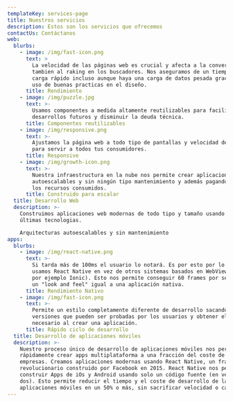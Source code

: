 ```yaml
---
templateKey: services-page
title: Nuestros servicios
description: Estos son los servicios que ofrecemos
contactUs: Contáctanos
web:
  blurbs:
    - image: /img/fast-icon.png
      text: >
        La velocidad de las páginas web es crucial y afecta a la conversión y
        tambien al raking en los buscadores. Nos aseguramos de un tiempo de
        carga rápido incluso aunque haya una carga de datos pesada gracias al
        uso de buenas practicas en el diseño.
      title: Rendimiento
    - image: /img/puzzle.jpg
      text: >-
        Usamos componentes a medida altamente reutilizables para facilitar
        desarrollos futuros y disminuir la deuda técnica.
      title: Componentes reutilizables
    - image: /img/responsive.png
      text: >-
        Ajustamos la página web a todo tipo de pantallas y velocidad de internet
        para servir a todos tus consumidores.
      title: Responsive
    - image: /img/growth-icon.png
      text: >-
        Nuestra infraestructura en la nube nos permite crear aplicaciones
        autoescalables y sin ningún tipo mantenimiento y además pagando solo por
        los recursos consumidos.
      title: Construido para escalar
  title: Desarrollo Web
  description: >-
    Construimos aplicaciones web modernas de todo tipo y tamaño usando las
    últimas tecnologias.

    Arquitecturas autoescalables y sin mantenimiento
apps:
  blurbs:
    - image: /img/react-native.png
      text: >-
        Si tarda más de 100ms el usuario lo notará. Es por esto por lo que
        usamos React Native en vez de otros sistemas basados en WebView (Como
        por ejemplo Ionic). Esto nos permite conseguir 60 frames por segundo y
        un "look and feel" igual a una aplicación nativa.
      title: Rendimiento Nativo
    - image: /img/fast-icon.png
      text: >-
        Permite un estilo completamente diferente de desarrollo sacando
        versiones que pueden ser probadas por los usuarios y obtener el feedback
        necesario al crear una aplicación.
      title: Rápido ciclo de desarrollo
  title: Desarrollo de aplicaciones móviles
  description: >-
    Nuestro proceso único de desarrollo de aplicaciones móviles nos permite
    rápidamente crear apps multiplataforma a una fracción del coste de otras
    empresas. Creamos aplicaciones modernas usando React Native, un framework
    revolucionario construido por Facebook en 2015. React Native nos permite
    construir Apps de iOs y Android usando solo un código fuente (en vez de
    dos). Esto permite reducir el tiempo y el coste de desarrollo de las
    aplicaciones móviles en un 50% o más, sin sacrificar velocidad o calidad.
---
```


